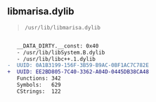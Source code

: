 ## libmarisa.dylib

> `/usr/lib/libmarisa.dylib`

```diff

   __DATA_DIRTY.__const: 0x40
   - /usr/lib/libSystem.B.dylib
   - /usr/lib/libc++.1.dylib
-  UUID: 0A1B3199-156F-3B59-B9AC-0BF1AC7C782E
+  UUID: EE2BD805-7C40-3362-A04D-0445DB38CA48
   Functions: 342
   Symbols:   629
   CStrings:  122

```
